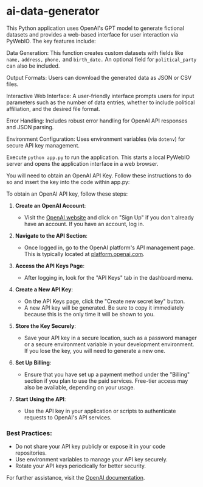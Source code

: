 # ai-data-generator
This Python application uses OpenAI's GPT model to generate fictional datasets and provides a web-based interface for user interaction via PyWebIO. The key features include:

Data Generation: This function creates custom datasets with fields like `name,` `address,` `phone,` and `birth_date.` An optional field for `political_party` can also be included.

Output Formats: Users can download the generated data as JSON or CSV files.

Interactive Web Interface: A user-friendly interface prompts users for input parameters such as the number of data entries, whether to include political affiliation, and the desired file format.

Error Handling: Includes robust error handling for OpenAI API responses and JSON parsing.

Environment Configuration: Uses environment variables (via `dotenv`) for secure API key management.

Execute `python app.py` to run the application. This starts a local PyWebIO server and opens the application interface in a web browser.

You will need to obtain an OpenAI API Key.  Follow these instructions to do so and insert the key into the code within app.py:

To obtain an OpenAI API key, follow these steps:

1. **Create an OpenAI Account**:
   - Visit the [OpenAI website](https://openai.com/) and click on "Sign Up" if you don't already have an account. If you have an account, log in.

2. **Navigate to the API Section**:
   - Once logged in, go to the OpenAI platform's API management page. This is typically located at [platform.openai.com](https://platform.openai.com/).

3. **Access the API Keys Page**:
   - After logging in, look for the "API Keys" tab in the dashboard menu.

4. **Create a New API Key**:
   - On the API Keys page, click the "Create new secret key" button.
   - A new API key will be generated. Be sure to copy it immediately because this is the only time it will be shown to you.

5. **Store the Key Securely**:
   - Save your API key in a secure location, such as a password manager or a secure environment variable in your development environment. If you lose the key, you will need to generate a new one.

6. **Set Up Billing**:
   - Ensure that you have set up a payment method under the "Billing" section if you plan to use the paid services. Free-tier access may also be available, depending on your usage.

7. **Start Using the API**:
   - Use the API key in your application or scripts to authenticate requests to OpenAI's API services.

### Best Practices:
- Do not share your API key publicly or expose it in your code repositories.
- Use environment variables to manage your API key securely.
- Rotate your API keys periodically for better security.

For further assistance, visit the [OpenAI documentation](https://platform.openai.com/docs/).
